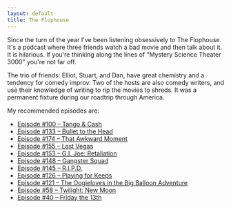 ```yaml
---
layout: default
title: The Flophouse
---
```


Since the turn of the year I've been listening obsessively to The Flophouse. It's a podcast where three friends watch a bad movie and then talk about it. It is hilarious. If you're thinking along the lines of "Mystery Science Theater 3000" you're not far off.

The trio of friends: Elliot, Stuart, and Dan, have great chemistry and a tendency for comedy improv. Two of the hosts are also comedy writers, and use their knowledge of writing to rip the movies to shreds. It was a permanent fixture during our roadtrip through America.

My recommended episodes are:

* [Episode #100 – Tango & Cash](http://www.flophousepodcast.com/2012/04/episode-100-tango-cash/)
* [Episode #133 – Bullet to the Head](http://www.flophousepodcast.com/2013/08/episode-133-bullet-to-the-head/)
* [Episode #174 – That Awkward Moment](http://www.flophousepodcast.com/2015/03/episode-174-that-awkward-moment/)
* [Episode #155 – Last Vegas](http://www.flophousepodcast.com/2014/06/episode-155-last-vegas/)
* [Episode #153 – G.I. Joe: Retaliation](http://www.flophousepodcast.com/2014/05/episode-153-g-i-joe-retaliation/)
* [Episode #148 – Gangster Squad](http://www.flophousepodcast.com/2014/03/episode-148-gangster-squad/)
* [Episode #145 – R.I.P.D.](http://www.flophousepodcast.com/2014/02/episode-145-r-i-p-d/)
* [Episode #126 – Playing for Keeps](http://www.flophousepodcast.com/2013/05/episode-126-playing-for-keeps/)
* [Episode #121 – The Oogieloves in the Big Balloon Adventure](http://www.flophousepodcast.com/2013/02/the-flop-house-episode-121-the-oogieloves-in-the-big-balloon-adventure/)
* [Episode #58 – Twilight: New Moon](http://www.flophousepodcast.com/2010/04/episode-58-twilight-new-moon/)
* [Episode #40 – Friday the 13th](http://www.flophousepodcast.com/2009/06/the-flop-house-episode-40-friday-the-13th/)
